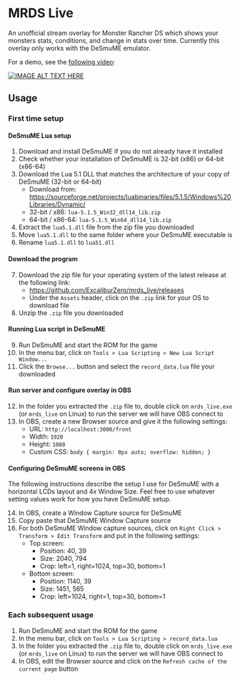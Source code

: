 # MRDS Live
An unofficial stream overlay for Monster Rancher DS which shows your monsters stats, conditions, and change in stats over time. Currently this overlay only works with the DeSmuME emulator.

For a demo, see the [following video](https://www.youtube.com/watch?v=StDosnOBaT4):

[![IMAGE ALT TEXT HERE](https://img.youtube.com/vi/StDosnOBaT4/0.jpg)](https://www.youtube.com/watch?v=StDosnOBaT4)

## Usage
### First time setup
#### DeSmuME Lua setup
1. Download and install DeSmuME if you do not already have it installed
2. Check whether your installation of DeSmuME is 32-bit (x86) or 64-bit (x86-64)
3. Download the Lua 5.1 DLL that matches the architecture of your copy of DeSmuME (32-bit or 64-bit)
    * Download from: https://sourceforge.net/projects/luabinaries/files/5.1.5/Windows%20Libraries/Dynamic/
    * 32-bit / x86: `lua-5.1.5_Win32_dll14_lib.zip`
    * 64-bit / x86-64: `lua-5.1.5_Win64_dll14_lib.zip`
4. Extract the `lua5.1.dll` file from the zip file you downloaded
5. Move `lua5.1.dll` to the same folder where your DeSmuME executable is
6. Rename `lua5.1.dll` to `lua51.dll`

#### Download the program
7. Download the zip file for your operating system of the latest release at the following link:
    * https://github.com/ExcaliburZero/mrds_live/releases
    * Under the `Assets` header, click on the `.zip` link for your OS to download file
8. Unzip the `.zip` file you downloaded

#### Running Lua script in DeSmuME
9. Run DeSmuME and start the ROM for the game
10. In the menu bar, click on `Tools > Lua Scripting > New Lua Script Window...`
11. Click the `Browse...` button and select the `record_data.lua` file your downloaded

#### Run server and configure overlay in OBS
12. In the folder you extracted the `.zip` file to, double click on `mrds_live.exe` (or `mrds_live` on Linux) to run the server we will have OBS connect to
13. In OBS, create a new Browser source and give it the following settings:
    * URL: `http://localhost:3000/front`
    * Width: `1920`
    * Height: `1080`
    * Custom CSS: `body { margin: 0px auto; overflow: hidden; }`

#### Configuring DeSmuME screens in OBS
The following instructions describe the setup I use for DeSmuME with a horizontal LCDs layout and 4x Window Size. Feel free to use whatever setting values work for how you have DeSmuME setup.

14. In OBS, create a Window Capture source for DeSmuME
15. Copy paste that DeSmuME Window Capture source
16. For both DeSmuME Window capture sources, click on `Right Click > Transform > Edit Transform` and put in the following settings:
    * Top screen:
        * Position: 40, 39
        * Size: 2040, 794
        * Crop: left=1, right=1024, top=30, bottom=1
    * Bottom screen:
        * Position: 1140, 39
        * Size: 1451, 565
        * Crop: left=1024, right=1, top=30, bottom=1

### Each subsequent usage
1. Run DeSmuME and start the ROM for the game
2. In the menu bar, click on `Tools > Lua Scripting > record_data.lua`
3. In the folder you extracted the `.zip` file to, double click on `mrds_live.exe` (or `mrds_live` on Linux) to run the server we will have OBS connect to
4. In OBS, edit the Browser source and click on the `Refresh cache of the current page` button